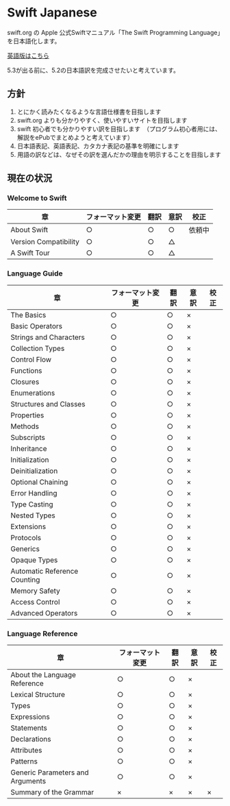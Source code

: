 # Swift Japanese

swift.org の Apple 公式Swiftマニュアル「The Swift Programming Language」を日本語化します。

[英語版はこちら](https://docs.swift.org/swift-book/)

5.3が出る前に、5.2の日本語訳を完成させたいと考えています。

## 方針

1. とにかく読みたくなるような言語仕様書を目指します
1. swift.org よりも分かりやすく、使いやすいサイトを目指します
1. swift 初心者でも分かりやすい訳を目指します　（プログラム初心者用には、解説をePubでまとめようと考えています）
1. 日本語表記、英語表記、カタカナ表記の基準を明確にします
1. 用語の訳などは、なぜその訳を選んだかの理由を明示することを目指します

## 現在の状況

### Welcome to Swift

| 章 | フォーマット変更 | 翻訳 | 意訳 | 校正 |
| --- | --- | --- | --- | --- |
| About Swift | ○ | ○ | ○ | 依頼中 |
| Version Compatibility | ○ | ○ | △ |  |
| A Swift Tour | ○ | ○ | △ |  |

### Language Guide

| 章 | フォーマット変更 | 翻訳 | 意訳 | 校正 |
| --- | --- | --- | --- | --- |
| The Basics | ○ | ○ | × |  |
| Basic Operators | ○ | ○ | × |  |
| Strings and Characters | ○ | ○ | × |  |
| Collection Types | ○ | ○ | × |  |
| Control Flow | ○ | ○ | × |  |
| Functions | ○ | ○ | × |  |
| Closures | ○ | ○ | × |  |
| Enumerations | ○ | ○ | × |  |
| Structures and Classes | ○ | ○ | × |  |
| Properties | ○ | ○ | × |  |
| Methods | ○ | ○ | × |  |
| Subscripts | ○ | ○ | × |  |
| Inheritance | ○ | ○ | × |  |
| Initialization | ○ | ○ | × |  |
| Deinitialization | ○ | ○ | × |  |
| Optional Chaining | ○ | ○ | × |  |
| Error Handling | ○ | ○ | × |  |
| Type Casting | ○ | ○ | × |  |
| Nested Types | ○ | ○ | × |  |
| Extensions | ○ | ○ | × |  |
| Protocols | ○ | ○ | × |  |
| Generics | ○ | ○ | × |  |
| Opaque Types | ○ | ○ | × |  |
| Automatic Reference Counting | ○ | ○ | × |  |
| Memory Safety | ○ | ○ | × |  |
| Access Control | ○ | ○ | × |  |
| Advanced Operators | ○ | ○ | × |  |

### Language Reference

| 章 | フォーマット変更 | 翻訳 | 意訳 | 校正 |
| --- | --- | --- | --- | --- |
| About the Language Reference | ○ | ○ | × |  |
| Lexical Structure | ○ | ○ | × |  |
| Types | ○ | ○ | × |  |
| Expressions | ○ | ○ | × |  |
| Statements | ○ | ○ | × |  |
| Declarations | ○ | ○ | × |  |
| Attributes | ○ | ○ | × |  |
| Patterns | ○ | ○ | × |  |
| Generic Parameters and Arguments | ○ | ○ | × |  |
| Summary of the Grammar | × | × | × | × |





